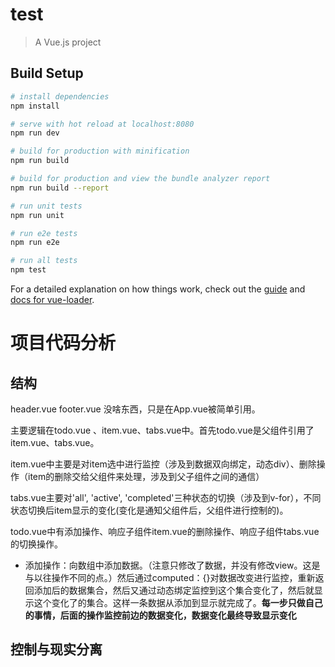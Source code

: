 # test

> A Vue.js project

## Build Setup

``` bash
# install dependencies
npm install

# serve with hot reload at localhost:8080
npm run dev

# build for production with minification
npm run build

# build for production and view the bundle analyzer report
npm run build --report

# run unit tests
npm run unit

# run e2e tests
npm run e2e

# run all tests
npm test
```

For a detailed explanation on how things work, check out the [guide](http://vuejs-templates.github.io/webpack/) and [docs for vue-loader](http://vuejs.github.io/vue-loader).


# 项目代码分析
## 结构
header.vue footer.vue 没啥东西，只是在App.vue被简单引用。

主要逻辑在todo.vue 、item.vue、tabs.vue中。首先todo.vue是父组件引用了item.vue、tabs.vue。

item.vue中主要是对item选中进行监控（涉及到数据双向绑定，动态div）、删除操作（item的删除交给父组件来处理，涉及到父子组件之间的通信）

tabs.vue主要对'all', 'active', 'completed'三种状态的切换（涉及到v-for），不同状态切换后item显示的变化(变化是通知父组件后，父组件进行控制的)。

todo.vue中有添加操作、响应子组件item.vue的删除操作、响应子组件tabs.vue的切换操作。

- 添加操作：向数组中添加数据。（注意只修改了数据，并没有修改view。这是与以往操作不同的点。）然后通过computed：{}对数据改变进行监控，重新返回添加后的数据集合，然后又通过动态绑定监控到这个集合变化了，然后就显示这个变化了的集合。这样一条数据从添加到显示就完成了。**每一步只做自己的事情，后面的操作监控前边的数据变化，数据变化最终导致显示变化**

## 控制与现实分离














